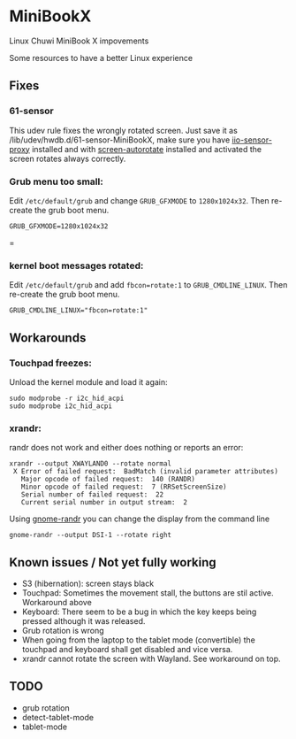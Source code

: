 # MiniBookX
Linux Chuwi MiniBook X impovements 

Some resources to have a better Linux experience

## Fixes

### 61-sensor
This udev rule fixes the wrongly rotated screen. Just save it as /lib/udev/hwdb.d/61-sensor-MiniBookX, make sure you have [iio-sensor-proxy](https://gitlab.freedesktop.org/hadess/iio-sensor-proxy/) installed and with [screen-autorotate](https://github.com/shyzus/gnome-shell-extension-screen-autorotate) installed and activated the screen rotates always correctly. 

### Grub menu too small:
Edit `/etc/default/grub` and change `GRUB_GFXMODE` to `1280x1024x32`. Then re-create the grub boot menu.

```
GRUB_GFXMODE=1280x1024x32
```
=

### kernel boot messages rotated:
Edit `/etc/default/grub` and add `fbcon=rotate:1` to `GRUB_CMDLINE_LINUX`. Then re-create the grub boot menu.

```
GRUB_CMDLINE_LINUX="fbcon=rotate:1"
```

## Workarounds

### Touchpad freezes:
Unload the kernel module and load it again: 

```
sudo modprobe -r i2c_hid_acpi
sudo modprobe i2c_hid_acpi
```

### xrandr:
randr does not work and either does nothing or reports an error:

```
xrandr --output XWAYLAND0 --rotate normal
 X Error of failed request:  BadMatch (invalid parameter attributes)
   Major opcode of failed request:  140 (RANDR)
   Minor opcode of failed request:  7 (RRSetScreenSize)
   Serial number of failed request:  22
   Current serial number in output stream:  2
```

Using [gnome-randr](https://gitlab.com/Oschowa/gnome-randr) you can change the display from the command line

```
gnome-randr --output DSI-1 --rotate right
```

## Known issues / Not yet fully working
- S3 (hibernation): screen stays black
- Touchpad: Sometimes the movement stall, the buttons are stil active. Workaround above
- Keyboard: There seem to be a bug in which the key keeps being pressed although it was released.
- Grub rotation is wrong
- When going from the laptop to the tablet mode (convertible) the touchpad and keyboard shall get disabled and vice versa. 
- xrandr cannot rotate the screen with Wayland. See workaround on top.

## TODO
- grub rotation
- detect-tablet-mode
- tablet-mode
